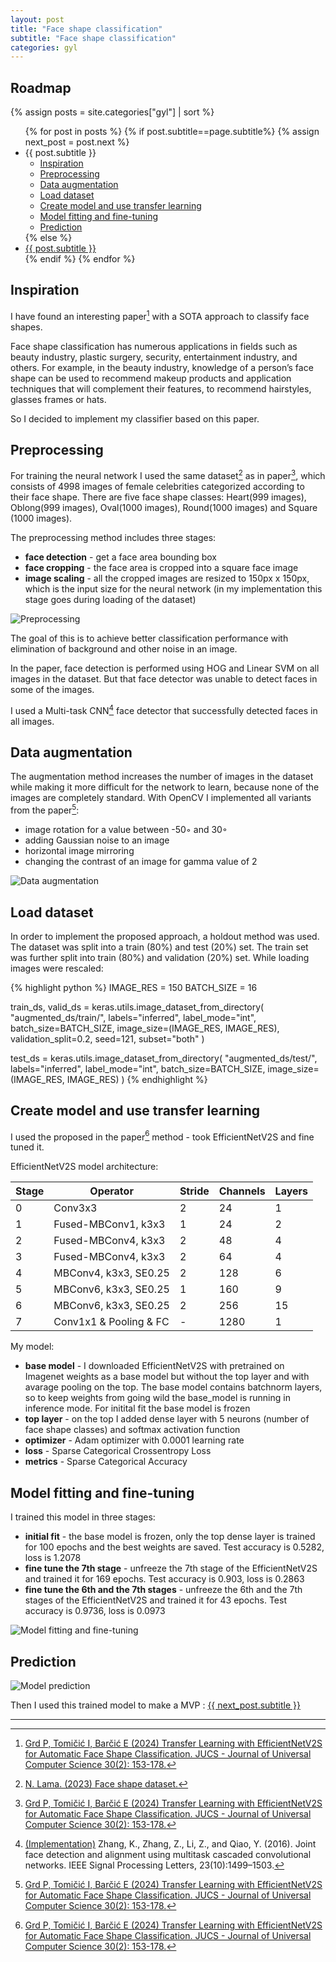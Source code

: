 ```yaml
---
layout: post
title: "Face shape classification"
subtitle: "Face shape classification"
categories: gyl
---
```


## Roadmap
{% assign posts = site.categories["gyl"] | sort %}
<ul>
    {% for post in posts %}
      {% if post.subtitle==page.subtitle%}
      {% assign next_post = post.next %}
         <li>{{ post.subtitle }}
            <ul>
               <li><a href="#inspiration">Inspiration</a></li>
               <li><a href="#preprocessing">Preprocessing</a></li>
               <li><a href="#data-augmentation">Data augmentation</a></li>
               <li><a href="#load-dataset">Load dataset</a></li>
               <li><a href="#create-model-and-use-transfer-learning">Create model and use transfer learning</a></li>
               <li><a href="#model-fitting-and-fine-tuning">Model fitting and fine-tuning</a></li>
               <li><a href="#prediction">Prediction</a></li>
            </ul>
         </li>
      {% else %}
         <li><a href="{{ post.url }}">{{ post.subtitle }}</a></li>
      {% endif %}
    {% endfor %}
</ul>

## Inspiration

I have found an interesting paper[^1] with a SOTA approach to classify face shapes.

Face shape classification has numerous applications in fields such as beauty industry, plastic surgery, security, entertainment industry, and others. For example, in the beauty industry, knowledge of a person’s face shape can be used to recommend makeup products and application techniques that will complement their features, to recommend hairstyles, glasses frames or hats.

So I decided to implement my classifier based on this paper.

## Preprocessing

For training the neural network I used the same dataset[^2] as in paper[^1], which consists of 4998 images of female celebrities categorized according to their face shape. There are five face shape classes: Heart(999 images), Oblong(999 images), Oval(1000 images), Round(1000 images) and Square (1000 images).

The preprocessing method includes three stages:
- __face detection__ - get a face area bounding box
- __face cropping__ - the face area is cropped into a square face image
- __image scaling__ - all the cropped images are resized to 150px x 150px, which is the input size for the neural network (in my implementation this stage goes during loading of the dataset)

![Preprocessing](/assets/gyl/preprocess.png)

The goal of this is to achieve better classification performance with elimination of background and other noise in an image.

In the paper, face detection is performed using HOG and Linear SVM on all images in the dataset. But that face detector was unable to detect faces in some of the images.

I used a Multi-task CNN[^3] face detector that successfully detected faces in all images.

## Data augmentation

The augmentation method increases the number of images in the dataset while making it more difficult for the network to learn, because none of the images are completely standard. With OpenCV I implemented all variants from the paper[^1]:
- image rotation for a value between -50◦ and 30◦
- adding Gaussian noise to an image
- horizontal image mirroring
- changing the contrast of an image for gamma value of 2

![Data augmentation](/assets/gyl/augment.png)

## Load dataset

In order to implement the proposed approach, a holdout method was used. The dataset was split into a train (80%) and test (20%) set. The train set was further split into train (80%) and validation (20%) set. While loading images were rescaled:

{% highlight python %}
IMAGE_RES = 150
BATCH_SIZE = 16

train_ds, valid_ds = keras.utils.image_dataset_from_directory(
    "augmented_ds/train/",
    labels="inferred",
    label_mode="int",
    batch_size=BATCH_SIZE,
    image_size=(IMAGE_RES, IMAGE_RES),
    validation_split=0.2,
    seed=121,
    subset="both"
)

test_ds = keras.utils.image_dataset_from_directory(
    "augmented_ds/test/",
    labels="inferred",
    label_mode="int",
    batch_size=BATCH_SIZE,
    image_size=(IMAGE_RES, IMAGE_RES)
)
{% endhighlight %}

## Create model and use transfer learning

I used the proposed in the paper[^1] method - took EfficientNetV2S and fine tuned it.

EfficientNetV2S model architecture:

| Stage | Operator | Stride | Channels | Layers | 
|  ---  | -------- | ------ | -------- | ------ |
| 0 | Conv3x3 | 2 | 24 | 1 |
| 1 | Fused-MBConv1, k3x3 | 1 | 24 | 2 |
| 2 | Fused-MBConv4, k3x3 | 2 | 48 | 4 |
| 3 | Fused-MBConv4, k3x3 | 2 | 64 | 4 |
| 4 | MBConv4, k3x3, SE0.25 | 2 | 128 | 6 |
| 5 | MBConv6, k3x3, SE0.25 | 1 | 160 | 9 |
| 6 | MBConv6, k3x3, SE0.25 | 2 | 256 | 15 |
| 7 | Conv1x1 & Pooling & FC | - | 1280 | 1 |

My model:
- __base model__ - I downloaded EfficientNetV2S with pretrained on Imagenet weights as a base model but without the top layer and with avarage pooling on the top. The base model contains batchnorm layers, so to keep weights from going wild the base_model is running in inference mode. For initital fit the base model is frozen
- __top layer__ - on the top I added dense layer with 5 neurons (number of face shape classes) and softmax activation function
- __optimizer__ - Adam optimizer with 0.0001 learning rate
- __loss__ - Sparse Categorical Crossentropy Loss
- __metrics__ - Sparse Categorical Accuracy

## Model fitting and fine-tuning

I trained this model in three stages:
- __initial fit__ - the base model is frozen, only the top dense layer is trained for 100 epochs and the best weights are saved. Test accuracy is 0.5282, loss is 1.2078
- __fine tune the 7th stage__ - unfreeze the 7th stage of the EfficientNetV2S and trained it for 169 epochs. Test accuracy is 0.903, loss is 0.2863
- __fine tune the 6th and the 7th stages__ - unfreeze the 6th and the 7th stages of the EfficientNetV2S and trained it for 43 epochs. Test accuracy is 0.9736, loss is 0.0973

![Model fitting and fine-tuning](/assets/gyl/acc_loss.png)

## Prediction

![Model prediction](/assets/gyl/prediction.png)
    
Then I used this trained model to make a MVP : <a href="{{next_post.url | escape}}">{{ next_post.subtitle }}</a>

---
[^1]: [Grd P, Tomičić I, Barčić E (2024) Transfer Learning with EfficientNetV2S for Automatic Face Shape Classification. JUCS - Journal of Universal Computer Science 30(2): 153-178.](https://doi.org/10.3897/jucs.104490)

[^2]: [N. Lama. (2023) Face shape dataset.](https://www.kaggle.com/datasets/niten19/face-shape-dataset)

[^3]: [(Implementation)](https://github.com/ipazc/mtcnn) Zhang, K., Zhang, Z., Li, Z., and Qiao, Y. (2016). Joint face detection and alignment using multitask cascaded convolutional networks. IEEE Signal Processing Letters, 23(10):1499–1503.

